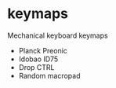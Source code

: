 # keymaps
Mechanical keyboard keymaps

- Planck Preonic
- Idobao ID75
- Drop CTRL
- Random macropad

